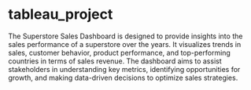 # tableau_project
The Superstore Sales Dashboard is designed to provide insights into the sales performance of a superstore over the years. It visualizes trends in sales, customer behavior, product performance, and top-performing countries in terms of sales revenue. The dashboard aims to assist stakeholders in understanding key metrics, identifying opportunities for growth, and making data-driven decisions to optimize sales strategies. 
